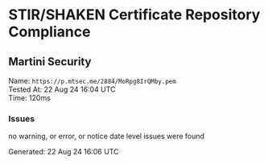 # STIR/SHAKEN Certificate Repository Compliance

## Martini Security

Name: `https://p.mtsec.me/2884/MoRpg8IrQMby.pem`\
Tested At: 22 Aug 24 16:04 UTC\
Time: 120ms

### Issues

no warning, or error, or notice date level issues were found

Generated: 22 Aug 24 16:06 UTC